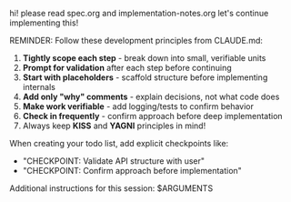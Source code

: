 hi! please read spec.org and implementation-notes.org
let's continue implementing this!

REMINDER: Follow these development principles from CLAUDE.md:
1. **Tightly scope each step** - break down into small, verifiable units
2. **Prompt for validation** after each step before continuing
3. **Start with placeholders** - scaffold structure before implementing internals
4. **Add only "why" comments** - explain decisions, not what code does
5. **Make work verifiable** - add logging/tests to confirm behavior
6. **Check in frequently** - confirm approach before deep implementation
7. Always keep **KISS** and **YAGNI** principles in mind!

When creating your todo list, add explicit checkpoints like:
- "CHECKPOINT: Validate API structure with user"
- "CHECKPOINT: Confirm approach before implementation"

Additional instructions for this session: $ARGUMENTS
